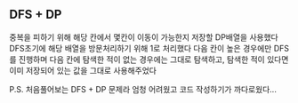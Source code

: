 ## DFS + DP

중복을 피하기 위해 해당 칸에서 몇칸이 이동이 가능한지 저장할 DP배열을 사용했다
DFS초기에 해당 배열을 방문처리하기 위해 1로 처리했다
다음 칸이 높은 경우에만 DFS를 진행하며 다음 칸에 탐색한 적이 없는 경우에는 그대로 탐색하고, 탐색한 적이 있다면 이미 저장되어 있는 값을 그대로 사용해주었다

P.S. 처음풀어보는 DFS + DP 문제라 엄청 어려웠고 코드 작성하기가 까다로웠다...
